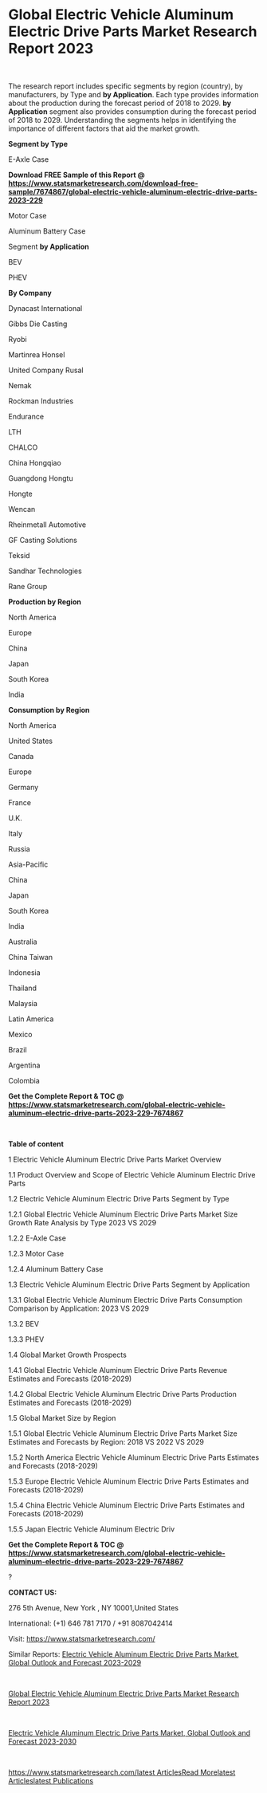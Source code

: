 <h1>Global Electric Vehicle Aluminum Electric Drive Parts Market Research Report 2023</h1><br/><p>The research report includes specific segments by region (country), by manufacturers, by Type and <strong>by Application</strong>. Each type provides information about the production during the forecast period of 2018 to 2029. <strong>by Application</strong> segment also provides consumption during the forecast period of 2018 to 2029. Understanding the segments helps in identifying the importance of different factors that aid the market growth.</p>
 
 
 
 <p><strong>Segment by Type</strong></p>
 
 
 
 <p>E-Axle Case</p>
 
 
 
 <p><strong>Download FREE Sample of this Report @ <a href="https://www.statsmarketresearch.com/download-free-sample/7674867/global-electric-vehicle-aluminum-electric-drive-parts-2023-229">https://www.statsmarketresearch.com/download-free-sample/7674867/global-electric-vehicle-aluminum-electric-drive-parts-2023-229</a></strong></p>
 
 
 
 <p>Motor Case</p>
 
 
 
 <p>Aluminum Battery Case</p>
 
 
 
 <p>Segment <strong>by Application</strong></p>
 
 
 
 <p>BEV</p>
 
 
 
 <p>PHEV</p>
 
 
 
 <p><strong>By Company</strong></p>
 
 
 
 <p>Dynacast International</p>
 
 
 
 <p>Gibbs Die Casting</p>
 
 
 
 <p>Ryobi</p>
 
 
 
 <p>Martinrea Honsel</p>
 
 
 
 <p>United Company Rusal</p>
 
 
 
 <p>Nemak</p>
 
 
 
 <p>Rockman Industries</p>
 
 
 
 <p>Endurance</p>
 
 
 
 <p>LTH</p>
 
 
 
 <p>CHALCO</p>
 
 
 
 <p>China Hongqiao</p>
 
 
 
 <p>Guangdong Hongtu</p>
 
 
 
 <p>Hongte</p>
 
 
 
 <p>Wencan</p>
 
 
 
 <p>Rheinmetall Automotive</p>
 
 
 
 <p>GF Casting Solutions</p>
 
 
 
 <p>Teksid</p>
 
 
 
 <p>Sandhar Technologies</p>
 
 
 
 <p>Rane Group</p>
 
 
 
 <p><strong>Production by Region</strong></p>
 
 
 
 <p>North America</p>
 
 
 
 <p>Europe</p>
 
 
 
 <p>China</p>
 
 
 
 <p>Japan</p>
 
 
 
 <p>South Korea</p>
 
 
 
 <p>India</p>
 
 
 
 <p><strong>Consumption by Region</strong></p>
 
 
 
 <p>North America</p>
 
 
 
 <p>United States</p>
 
 
 
 <p>Canada</p>
 
 
 
 <p>Europe</p>
 
 
 
 <p>Germany</p>
 
 
 
 <p>France</p>
 
 
 
 <p>U.K.</p>
 
 
 
 <p>Italy</p>
 
 
 
 <p>Russia</p>
 
 
 
 <p>Asia-Pacific</p>
 
 
 
 <p>China</p>
 
 
 
 <p>Japan</p>
 
 
 
 <p>South Korea</p>
 
 
 
 <p>India</p>
 
 
 
 <p>Australia</p>
 
 
 
 <p>China Taiwan</p>
 
 
 
 <p>Indonesia</p>
 
 
 
 <p>Thailand</p>
 
 
 
 <p>Malaysia</p>
 
 
 
 <p>Latin America</p>
 
 
 
 <p>Mexico</p>
 
 
 
 <p>Brazil</p>
 
 
 
 <p>Argentina</p>
 
 
 
 <p>Colombia</p>
 
 
 
 <div><b>Get the Complete Report & TOC @ <a href="https://www.statsmarketresearch.com/global-electric-vehicle-aluminum-electric-drive-parts-2023-229-7674867">https://www.statsmarketresearch.com/global-electric-vehicle-aluminum-electric-drive-parts-2023-229-7674867</a></b></div>
 
 
 
 <p><br />
 
 <b>Table of content</b></p>
 
 
 
 <p>1 Electric Vehicle Aluminum Electric Drive Parts Market Overview<br />
 
 1.1 Product Overview and Scope of Electric Vehicle Aluminum Electric Drive Parts<br />
 
 1.2 Electric Vehicle Aluminum Electric Drive Parts Segment by Type<br />
 
 1.2.1 Global Electric Vehicle Aluminum Electric Drive Parts Market Size Growth Rate Analysis by Type 2023 VS 2029<br />
 
 1.2.2 E-Axle Case<br />
 
 1.2.3 Motor Case<br />
 
 1.2.4 Aluminum Battery Case<br />
 
 1.3 Electric Vehicle Aluminum Electric Drive Parts Segment by Application<br />
 
 1.3.1 Global Electric Vehicle Aluminum Electric Drive Parts Consumption Comparison by Application: 2023 VS 2029<br />
 
 1.3.2 BEV<br />
 
 1.3.3 PHEV<br />
 
 1.4 Global Market Growth Prospects<br />
 
 1.4.1 Global Electric Vehicle Aluminum Electric Drive Parts Revenue Estimates and Forecasts (2018-2029)<br />
 
 1.4.2 Global Electric Vehicle Aluminum Electric Drive Parts Production Estimates and Forecasts (2018-2029)<br />
 
 1.5 Global Market Size by Region<br />
 
 1.5.1 Global Electric Vehicle Aluminum Electric Drive Parts Market Size Estimates and Forecasts by Region: 2018 VS 2022 VS 2029<br />
 
 1.5.2 North America Electric Vehicle Aluminum Electric Drive Parts Estimates and Forecasts (2018-2029)<br />
 
 1.5.3 Europe Electric Vehicle Aluminum Electric Drive Parts Estimates and Forecasts (2018-2029)<br />
 
 1.5.4 China Electric Vehicle Aluminum Electric Drive Parts Estimates and Forecasts (2018-2029)<br />
 
 1.5.5 Japan Electric Vehicle Aluminum Electric Driv</p>
 
 
 
 <div><b>Get the Complete Report & TOC @ <a href="https://www.statsmarketresearch.com/global-electric-vehicle-aluminum-electric-drive-parts-2023-229-7674867">https://www.statsmarketresearch.com/global-electric-vehicle-aluminum-electric-drive-parts-2023-229-7674867</a></b></div>
 
 
 
 <p>? </p>
 
 
 
 <p><b>CONTACT US:</b><br />
 
 276 5th Avenue, New York , NY 10001,United States<br />
 
 International: (+1) 646 781 7170 / +91 8087042414<br />
 
 Visit: <a href="https://www.statsmarketresearch.com/">https://www.statsmarketresearch.com/</a><br />
 
 Similar Reports: <a href="https://www.statsmarketresearch.com/global-electric-vehicle-aluminum-electric-drive-parts-2023-229-7674867">Electric Vehicle Aluminum Electric Drive Parts Market, Global Outlook and Forecast 2023-2029</a><br />
 
 <br />
 
 <a href="https://www.statsmarketresearch.com/global-electric-vehicle-aluminum-electric-drive-parts-2023-229-7674867">Global Electric Vehicle Aluminum Electric Drive Parts Market Research Report 2023</a><br />
 
 <br />
 
 <a href="https://www.statsmarketresearch.com/global-electric-vehicle-aluminum-electric-drive-parts-2023-229-7674867">Electric Vehicle Aluminum Electric Drive Parts Market, Global Outlook and Forecast 2023-2030</a><br />
 
 <br />
 
 <a href="https://gyeongbokgung.com">https://www.statsmarketresearch.com/</a><a href="https://hallyeomaritime.com">latest Articles</a><a href="https://jingwansa.com">Read More</a><a href="https://nguoiviet.jp/">latest Articles</a><a href="https://www.intelmarketresearch.com/">latest Publications</a></p>